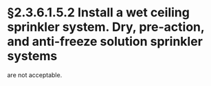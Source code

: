 # §2.3.6.1.5.2 Install a wet ceiling sprinkler system. Dry, pre-action, and anti-freeze solution sprinkler systems



are not acceptable.